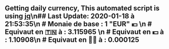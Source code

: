 ## Getting daily currency, This automated script is using [jq](https://stedolan.github.io/jq/)\n## Last Update:  2020-01-18 à 21:53:35\n # Monaie de base : 1 "EUR" 💶 \n # Equivaut en 🇹🇳 à :  3.115965 \n # Equivaut en 💵 à : 1.10908\n # Equivaut en 🐱‍💻 à :  0.000125
